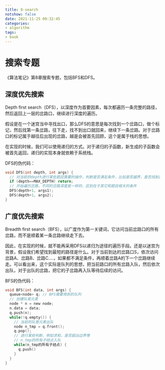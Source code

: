 ```yaml
---
title: 8-search
notshow: false
date: 2021-11-25 09:32:45
categories:
- algorithm
tags:
- book
---
```


# 搜索专题

《算法笔记》第8章搜索专题，包括BFS和DFS。

<!--more-->

## 深度优先搜索

Depth first search（DFS），以深度作为首要因素，每次都遍历一条完整的路径，然后返回上一层的岔路口，继续进行深度的遍历。

假设是在一个迷宫当中寻找出口，那么DFS的意思是每次找到一个岔路口，做个标记，然后找第一条岔路，往下走，找不到出口就回来，继续下一条岔路。对于岔路口的标记属于越往后出现的岔路，越是会被首先回顾，这个是属于栈的思想。

在实现的时候，我们可以使用递归的方式。对于递归的子函数，新生成的子函数会被首先返回，递归的实现本身就依赖于系统栈。

DFS的伪代码：

```c
void DFS(int depth, int args) {
  // 对当前的depth进行某些题目需要的操作，判断是否满足条件，比如是否越界，是否找到迷宫的出口等等
  if (depth==MAX_DEPTH) return;
  // 开始遍历岔路，不同的岔路深度是一样的，区别在于其它和题目相关的条件
  DFS(depth+1, args1);
  DFS(depth+1, args2);
}
```

## 广度优先搜索

Breadth first search（BFS），以广度作为第一关键词，它访问当前岔路口的所有岔路，而不是顺着某一条岔路继续走下去。

因此，在实现的时候，就不能再采用DFS以递归为途径的遍历手段。还是以迷宫为背景，假设我们希望找到最短的路径是什么。对于当前到达的岔路口S，依次访问岔路A、岔路B、岔路C....，如果都不满足条件，再顺着岔路A的下一个岔路继续走。可以看出来，这个实际是队列的思想，把当前路口的所有岔路入队，然后依次出队，对于出队的岔路，把它的子岔路再入队等待后续的访问。

BFS的伪代码：

```c
void BFS(int data, int args) {
  queue<node> q; // BFS需要用到的队列
  // 创建队首元素
  node * n = new node;
  n.data = data;
  q.push(n);
  while(!q.empty()) {
    // 当前的队首元素出队
    node n_tmp = q.front();
    q.pop();
    // 进行某些判断，例如求和，是否超出边界等
    // n_tmp的所有子结点入队
    while(n_tmp的所有子结点) {
      q.push()
    }
  }
}
```

